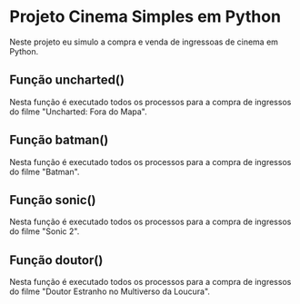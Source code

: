 # Projeto Cinema Simples em Python
Neste projeto eu simulo a compra e venda de ingressoas de cinema em Python.

## Função uncharted()
Nesta função é executado todos os processos para a compra de ingressos do filme "Uncharted: Fora do Mapa".

## Função batman()
Nesta função é executado todos os processos para a compra de ingressos do filme "Batman".

## Função sonic()
Nesta função é executado todos os processos para a compra de ingressos do filme "Sonic 2".

## Função doutor()
Nesta função é executado todos os processos para a compra de ingressos do filme "Doutor Estranho no Multiverso da Loucura".